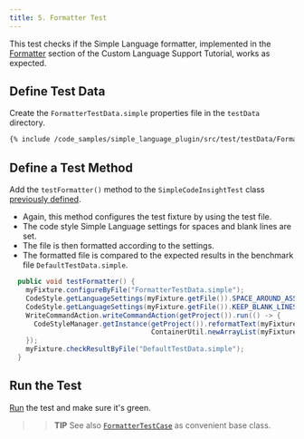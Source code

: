 ```yaml
---
title: 5. Formatter Test
---
```

<!-- Copyright 2000-2020 JetBrains s.r.o. and other contributors. Use of this source code is governed by the Apache 2.0 license that can be found in the LICENSE file. -->

This test checks if the Simple Language formatter, implemented in the [Formatter](/tutorials/custom_language_support/formatter.md) section of the Custom Language Support Tutorial, works as expected.

## Define Test Data
Create the `FormatterTestData.simple` properties file in the `testData` directory.

```bash
{% include /code_samples/simple_language_plugin/src/test/testData/FormatterTestData.simple %}
```

## Define a Test Method
Add the `testFormatter()` method to the `SimpleCodeInsightTest` class [previously defined](completion_test.md#define-a-test).
* Again, this method configures the test fixture by using the test file.
* The code style Simple Language settings for spaces and blank lines are set.
* The file is then formatted according to the settings.
* The formatted file is compared to the expected results in the benchmark file `DefaultTestData.simple`.

```java
  public void testFormatter() {
    myFixture.configureByFile("FormatterTestData.simple");
    CodeStyle.getLanguageSettings(myFixture.getFile()).SPACE_AROUND_ASSIGNMENT_OPERATORS = true;
    CodeStyle.getLanguageSettings(myFixture.getFile()).KEEP_BLANK_LINES_IN_CODE = 2;
    WriteCommandAction.writeCommandAction(getProject()).run(() -> {
      CodeStyleManager.getInstance(getProject()).reformatText(myFixture.getFile(),
                                   ContainerUtil.newArrayList(myFixture.getFile().getTextRange()));
    });
    myFixture.checkResultByFile("DefaultTestData.simple");
  }
```

## Run the Test
[Run](completion_test.md#run-the-test) the test and make sure it's green.

>> **TIP** See also [`FormatterTestCase`](upsource:///platform/testFramework/src/com/intellij/psi/formatter/FormatterTestCase.java) as convenient base class.
